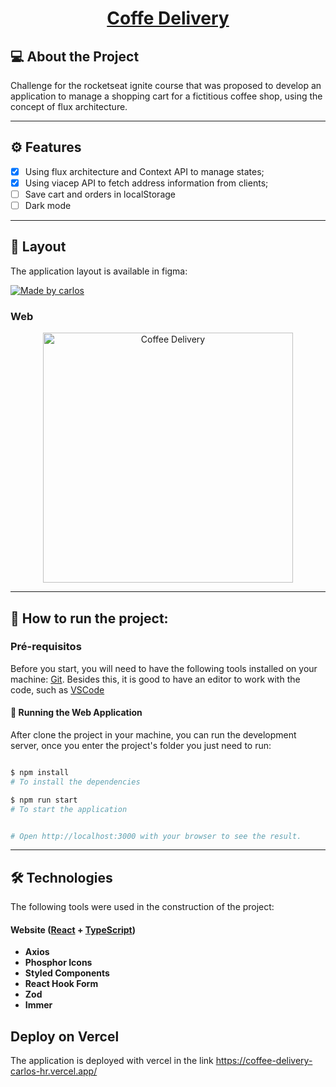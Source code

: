<h1 align="center">
      <a href="https://coffee-delivery-carlos-hr.vercel.app/" alt="Cafeteria"> Coffe Delivery </a>
</h1>

## 💻 About the Project

Challenge for the rocketseat ignite course that was proposed to develop an application to manage a shopping cart for a fictitious coffee shop, using the concept of flux architecture.

---


## ⚙️ Features

 - [x] Using flux architecture and Context API to manage states;
 - [x] Using viacep API to fetch address information from clients;
 - [ ] Save cart and orders in localStorage
 - [ ] Dark mode

---

## 🎨 Layout

The application layout is available in figma:

<a href="https://www.figma.com/file/pvHczpRHMDHxiKOTRPfaJk/Coffee-Delivery-(Copy)?node-id=0%3A1">
  <img alt="Made by carlos" src="https://img.shields.io/badge/See%20Layout%20in%20-Figma-%2304D361">
</a>

### Web

<p align="center" style="display: flex; align-items: flex-start; justify-content: center;">
  <img alt="Coffee Delivery" src="https://user-images.githubusercontent.com/81276751/185488036-c8f204aa-41a2-4bd3-9c0f-c930bc4661d4.gif" width="400px">
</p>

---

## 🚀 How to run the project:

### Pré-requisitos

Before you start, you will need to have the following tools installed on your machine:
[Git](https://git-scm.com).
Besides this, it is good to have an editor to work with the code, such as [VSCode](https://code.visualstudio.com/)

#### 🧭 Running the Web Application
  
  After clone the project in your machine, you can run the development server, once you enter the project's folder you just need to run:
```bash

$ npm install
# To install the dependencies

$ npm run start
# To start the application


# Open http://localhost:3000 with your browser to see the result.

```

---

## 🛠 Technologies

The following tools were used in the construction of the project:

#### **Website**  ([React](https://reactjs.org/)  +  [TypeScript](https://www.typescriptlang.org/))

-   **Axios**
-   **Phosphor Icons**
-   **Styled Components**
-   **React Hook Form** 
-   **Zod** 
-   **Immer** 

## Deploy on Vercel

The application is deployed with vercel in the link https://coffee-delivery-carlos-hr.vercel.app/
